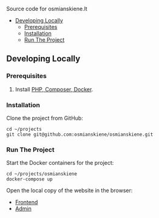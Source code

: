 Source code for osmianskiene.lt

* [Developing Locally](#developing-locally)
    * [Prerequisites](#prerequisites)
    * [Installation](#installation)
    * [Run The Project](#run-the-project)

## Developing Locally

### Prerequisites

1. Install [PHP, Composer, Docker](https://laravel.com/docs/9.x).

### Installation

Clone the project from GitHub:

```shell
cd ~/projects
git clone git@github.com:osmianskiene/osmianskiene.git
```

### Run The Project

Start the Docker containers for the project:

```shell
cd ~/projects/osmianskiene
docker-compose up
```

Open the local copy of the website in the browser: 

* [Frontend](http://127.0.0.1:8000/)
* [Admin](http://127.0.0.1:8000/wp-admin/)
 
